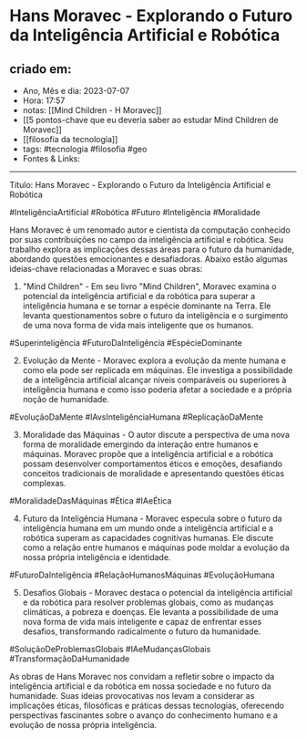 # Hans Moravec - Explorando o Futuro da Inteligência Artificial e Robótica

## criado em: 
-  Ano, Mês e dia: 2023-07-07
- Hora: 17:57
- notas: [[Mind Children - H Moravec]]
- [[5 pontos-chave que eu deveria saber ao estudar Mind Children de Moravec]]
- [[filosofia da tecnologia]]
- tags: #tecnologia #filosofia #geo 
- Fontes & Links: 
---

Título: Hans Moravec - Explorando o Futuro da Inteligência Artificial e Robótica

#InteligênciaArtificial #Robótica #Futuro #Inteligência #Moralidade

Hans Moravec é um renomado autor e cientista da computação conhecido por suas contribuições no campo da inteligência artificial e robótica. Seu trabalho explora as implicações dessas áreas para o futuro da humanidade, abordando questões emocionantes e desafiadoras. Abaixo estão algumas ideias-chave relacionadas a Moravec e suas obras:

1. "Mind Children" - Em seu livro "Mind Children", Moravec examina o potencial da inteligência artificial e da robótica para superar a inteligência humana e se tornar a espécie dominante na Terra. Ele levanta questionamentos sobre o futuro da inteligência e o surgimento de uma nova forma de vida mais inteligente que os humanos.

#Superinteligência #FuturoDaInteligência #EspécieDominante

2. Evolução da Mente - Moravec explora a evolução da mente humana e como ela pode ser replicada em máquinas. Ele investiga a possibilidade de a inteligência artificial alcançar níveis comparáveis ou superiores à inteligência humana e como isso poderia afetar a sociedade e a própria noção de humanidade.

#EvoluçãoDaMente #IAvsInteligênciaHumana #ReplicaçãoDaMente

3. Moralidade das Máquinas - O autor discute a perspectiva de uma nova forma de moralidade emergindo da interação entre humanos e máquinas. Moravec propõe que a inteligência artificial e a robótica possam desenvolver comportamentos éticos e emoções, desafiando conceitos tradicionais de moralidade e apresentando questões éticas complexas.

#MoralidadeDasMáquinas #Ética #IAeÉtica

4. Futuro da Inteligência Humana - Moravec especula sobre o futuro da inteligência humana em um mundo onde a inteligência artificial e a robótica superam as capacidades cognitivas humanas. Ele discute como a relação entre humanos e máquinas pode moldar a evolução da nossa própria inteligência e identidade.

#FuturoDaInteligência #RelaçãoHumanosMáquinas #EvoluçãoHumana

5. Desafios Globais - Moravec destaca o potencial da inteligência artificial e da robótica para resolver problemas globais, como as mudanças climáticas, a pobreza e doenças. Ele levanta a possibilidade de uma nova forma de vida mais inteligente e capaz de enfrentar esses desafios, transformando radicalmente o futuro da humanidade.

#SoluçãoDeProblemasGlobais #IAeMudançasGlobais #TransformaçãoDaHumanidade

As obras de Hans Moravec nos convidam a refletir sobre o impacto da inteligência artificial e da robótica em nossa sociedade e no futuro da humanidade. Suas ideias provocativas nos levam a considerar as implicações éticas, filosóficas e práticas dessas tecnologias, oferecendo perspectivas fascinantes sobre o avanço do conhecimento humano e a evolução de nossa própria inteligência.